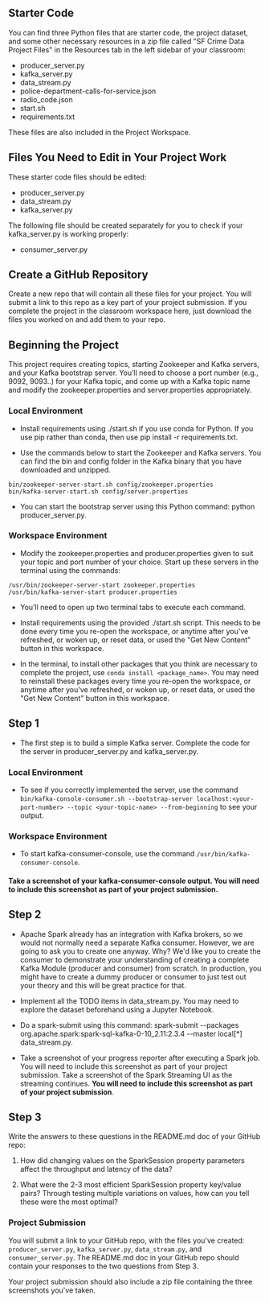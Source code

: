 ## Starter Code

You can find three Python files that are starter code, the project dataset, and some other necessary resources in a zip file called "SF Crime Data Project Files" in the Resources tab in the left sidebar of your classroom:

- producer_server.py
- kafka_server.py
- data_stream.py
- police-department-calls-for-service.json
- radio_code.json
- start.sh
- requirements.txt

These files are also included in the Project Workspace.

## Files You Need to Edit in Your Project Work

These starter code files should be edited:

- producer_server.py
- data_stream.py
- kafka_server.py

The following file should be created separately for you to check if your kafka_server.py is working properly:

- consumer_server.py


## Create a GitHub Repository

Create a new repo that will contain all these files for your project. You will submit a link to this repo as a key part of your project submission. If you complete the project in the classroom workspace here, just download the files you worked on and add them to your repo.

## Beginning the Project

This project requires creating topics, starting Zookeeper and Kafka servers, and your Kafka bootstrap server. You’ll need to choose a port number (e.g., 9092, 9093..) for your Kafka topic, and come up with a Kafka topic name and modify the zookeeper.properties and server.properties appropriately.

### Local Environment

- Install requirements using ./start.sh if you use conda for Python. If you use pip rather than conda, then use pip install -r requirements.txt.

- Use the commands below to start the Zookeeper and Kafka servers. You can find the bin and config folder in the Kafka binary that you have downloaded and unzipped.

```
bin/zookeeper-server-start.sh config/zookeeper.properties
bin/kafka-server-start.sh config/server.properties
```

- You can start the bootstrap server using this Python command: python producer_server.py.

### Workspace Environment

- Modify the zookeeper.properties and producer.properties given to suit your topic and port number of your choice. Start up these servers in the terminal using the commands:

```
/usr/bin/zookeeper-server-start zookeeper.properties
/usr/bin/kafka-server-start producer.properties
```

- You’ll need to open up two terminal tabs to execute each command.

- Install requirements using the provided ./start.sh script. This needs to be done every time you re-open the workspace, or anytime after you've refreshed, or woken up, or reset data, or used the "Get New Content" button in this workspace.

- In the terminal, to install other packages that you think are necessary to complete the project, use `conda install <package_name>`. You may need to reinstall these packages every time you re-open the workspace, or anytime after you've refreshed, or woken up, or reset data, or used the "Get New Content" button in this workspace.

## Step 1

- The first step is to build a simple Kafka server.
Complete the code for the server in producer_server.py and kafka_server.py.

### Local Environment

- To see if you correctly implemented the server, use the command `bin/kafka-console-consumer.sh --bootstrap-server localhost:<your-port-number> --topic <your-topic-name> --from-beginning` to see your output.

### Workspace Environment

- To start kafka-consumer-console, use the command `/usr/bin/kafka-consumer-console`.
#### Take a screenshot of your kafka-consumer-console output. You will need to include this screenshot as part of your project submission.

## Step 2

- Apache Spark already has an integration with Kafka brokers, so we would not normally need a separate Kafka consumer. However, we are going to ask you to create one anyway. Why? We'd like you to create the consumer to demonstrate your understanding of creating a complete Kafka Module (producer and consumer) from scratch. In production, you might have to create a dummy producer or consumer to just test out your theory and this will be great practice for that.

- Implement all the TODO items in data_stream.py. You may need to explore the dataset beforehand using a Jupyter Notebook.

- Do a spark-submit using this command: spark-submit --packages org.apache.spark:spark-sql-kafka-0-10_2.11:2.3.4 --master local[*] data_stream.py.

- Take a screenshot of your progress reporter after executing a Spark job. You will need to include this screenshot as part of your project submission.
Take a screenshot of the Spark Streaming UI as the streaming continues. **You will need to include this screenshot as part of your project submission**.

## Step 3

Write the answers to these questions in the README.md doc of your GitHub repo:

1. How did changing values on the SparkSession property parameters affect the throughput and latency of the data?

2. What were the 2-3 most efficient SparkSession property key/value pairs? Through testing multiple variations on values, how can you tell these were the most optimal?

### Project Submission

You will submit a link to your GitHub repo, with the files you've created: `producer_server.py`, `kafka_server.py`, `data_stream.py`, and `consumer_server.py`. The README.md doc in your GitHub repo should contain your responses to the two questions from Step 3.

Your project submission should also include a zip file containing the three screenshots you've taken.